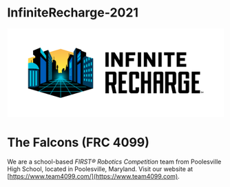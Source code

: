# InfiniteRecharge-2021
![Infinite Recharge 2020](./assets/infiniterecharge_logo.png)

# The Falcons (FRC 4099)
We are a school-based _FIRST&reg; Robotics Competition_ team from Poolesville High School, located in Poolesville, Maryland. Visit our website at [https://www.team4099.com/](https://www.team4099.com).
